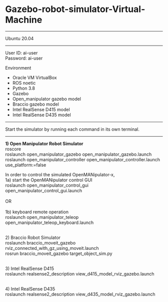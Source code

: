 # Gazebo-robot-simulator-Virtual-Machine

***********************************************************************************************************
Ubuntu 20.04
***********************************************************************************************************
User ID: ai-user<br />
Password: ai-user<br />

Environment
- Oracle VM VirtualBox
- ROS noetic
- Python 3.8
- Gazebo 
- Open_manipulator gazebo model 
- Braccio gazebo model
- Intel RealSense D415 model 
- Intel RealSense D435 model 

***********************************************************************************************************
Start the simulator by running each command in its own terminal.
***********************************************************************************************************
<p>
<b>1) Open Manipulator Robot Simulator<br /></b>
roscore<br />
roslaunch open_manipulator_gazebo open_manipulator_gazebo.launch<br />
roslaunch open_manipulator_controller open_manipulator_controller.launch use_platform:=false<br />
</p>
<p>
In order to control the simulated OpenMANipulator-x,<br />
	1a) start the OpenMANipulator control GUI<br />
	roslaunch open_manipulator_control_gui open_manipulator_control_gui.launch<br />
	<br />
	OR  <br />
	<br />
	1b) keyboard remote operation<br />
	roslaunch open_manipulator_teleop open_manipulator_teleop_keyboard.launch<br />
<br />
</p>
<p>
2) Braccio Robot Simulator<br />
roslaunch braccio_moveit_gazebo rviz_connected_with_gz_using_moveit.launch<br />
rosrun braccio_moveit_gazebo target_object_sim.py<br />
<br />
</p>
<p>
3) Intel RealSense D415<br />
roslaunch realsense2_description view_d415_model_rviz_gazebo.launch<br />
<br />
<p>
4) Intel RealSense D435<br />
roslaunch realsense2_description view_d435_model_rviz_gazebo.launch<br />
</p>
